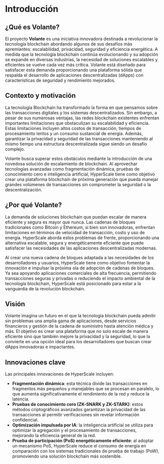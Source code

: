 # Introducción

## **¿Qué es Volante?**

El proyecto **Volante** es una iniciativa innovadora destinada a revolucionar la tecnología blockchain abordando algunos de sus desafíos más apremiantes: escalabilidad, privacidad, seguridad y eficiencia energética. A medida que la tecnología blockchain continúa evolucionando y su adopción se expande en diversas industrias, la necesidad de soluciones escalables y eficientes se vuelve cada vez más crítica. Volante está diseñado para satisfacer esta demanda proporcionando una plataforma sólida que respalda el desarrollo de aplicaciones descentralizadas (dApps) con características de seguridad y rendimiento mejorados.

## **Contexto y motivación**

La tecnología Blockchain ha transformado la forma en que pensamos sobre las transacciones digitales y los sistemas descentralizados. Sin embargo, a pesar de sus numerosas ventajas, las redes blockchain existentes enfrentan importantes limitaciones que obstaculizan su escalabilidad y eficiencia. Estas limitaciones incluyen altos costos de transacción, tiempos de procesamiento lentos y un consumo sustancial de energía. Además, garantizar la privacidad y seguridad de las transacciones manteniendo al mismo tiempo una estructura descentralizada sigue siendo un desafío complejo.

Volante busca superar estos obstáculos mediante la introducción de una novedosa solución de escalamiento de blockchain. Al aprovechar tecnologías avanzadas como fragmentación dinámica, pruebas de conocimiento cero e inteligencia artificial, HyperScale tiene como objetivo crear una plataforma blockchain de próxima generación que pueda manejar grandes volúmenes de transacciones sin comprometer la seguridad o la descentralización.

## **¿Por qué Volante?**

La demanda de soluciones blockchain que puedan escalar de manera eficiente y segura es mayor que nunca. Las cadenas de bloques tradicionales como Bitcoin y Ethereum, si bien son innovadoras, enfrentan limitaciones en términos de velocidad de transacción, costo y uso de energía. HyperScale aborda estos problemas de frente, proporcionando una alternativa escalable, segura y energéticamente eficiente que puede satisfacer las necesidades de las aplicaciones descentralizadas modernas.

Al crear una nueva cadena de bloques adaptada a las necesidades de los desarrolladores y usuarios, HyperScale tiene como objetivo fomentar la innovación e impulsar la próxima ola de adopción de cadenas de bloques. Ya sea apoyando aplicaciones comerciales de alta frecuencia, permitiendo transacciones seguras y privadas o reduciendo el impacto ambiental de la tecnología blockchain, HyperScale está posicionado para estar a la vanguardia de la revolución blockchain.

## **Visión**

Volante imagina un futuro en el que la tecnología blockchain pueda admitir sin problemas una amplia gama de aplicaciones, desde servicios financieros y gestión de la cadena de suministro hasta atención médica y más. El objetivo es crear una plataforma que no solo escale de manera eficiente sino que también mejore la privacidad y la seguridad, lo que la convierte en una opción ideal para los desarrolladores que buscan crear dApps innovadoras e impactantes.

## **Innovaciones clave**

Las principales innovaciones de HyperScale incluyen:

* **Fragmentación dinámica**: esta técnica divide las transacciones en fragmentos más pequeños y manejables que se procesan en paralelo, lo que aumenta significativamente el rendimiento de la red y reduce la latencia.
* **Pruebas de conocimiento cero (ZK-SNARK y ZK-STARK)**: estos métodos criptográficos avanzados garantizan la privacidad de las transacciones al permitir verificaciones sin revelar información confidencial.
* **Optimización impulsada por IA**: la inteligencia artificial se utiliza para optimizar la agregación y el procesamiento de transacciones, mejorando la eficiencia general de la red.
* **Prueba de participación (PoS) energéticamente eficiente**: al adoptar un mecanismo PoS, HyperScale reduce el consumo de energía en comparación con los sistemas tradicionales de prueba de trabajo (PoW), promoviendo una solución blockchain más sostenible.

##
